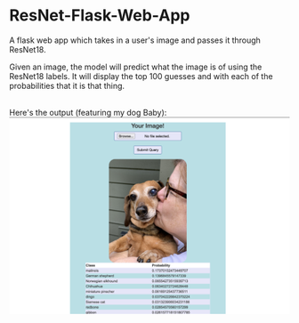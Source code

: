 # ResNet-Flask-Web-App
A flask web app which takes in a user's image and passes it through ResNet18. <br />

 Given an image, the model will predict what the image is of using the ResNet18 labels. It will display the top 100 guesses and with each of the probabilities that it is that thing. <br />
<br />

Here's the output (featuring my dog Baby):
![](model.png)